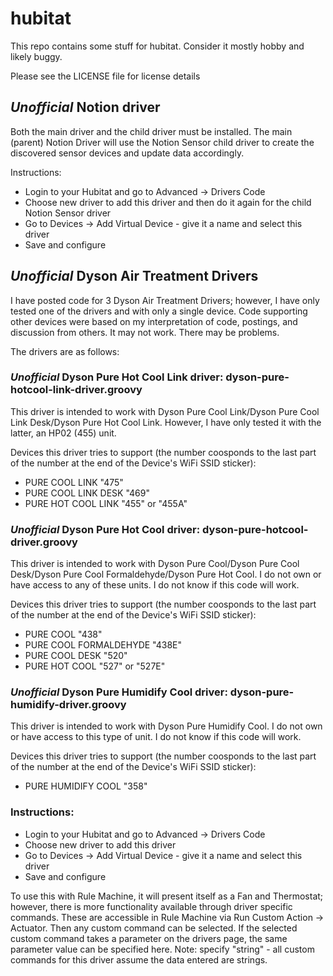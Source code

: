 # hubitat

This repo contains some stuff for hubitat.  Consider it mostly hobby and likely buggy.

Please see the LICENSE file for license details

## *Unofficial* Notion driver
Both the main driver and the child driver must be installed.  The main (parent) Notion Driver will use the Notion Sensor child driver to create the discovered sensor devices and update data accordingly.

Instructions:
- Login to your Hubitat and go to Advanced -> Drivers Code
- Choose new driver to add this driver and then do it again for the child Notion Sensor driver
- Go to Devices -> Add Virtual Device - give it a name and select this driver
- Save and configure


## *Unofficial* Dyson Air Treatment Drivers
I have posted code for 3 Dyson Air Treatment Drivers; however, I have only tested one of the drivers and
with only a single device.  Code supporting other devices were based on my interpretation of code, postings, and
discussion from others.  It may not work.  There may be problems.

The drivers are as follows:
### *Unofficial* Dyson Pure Hot Cool Link driver: dyson-pure-hotcool-link-driver.groovy
This driver is intended to work with Dyson Pure Cool Link/Dyson Pure Cool Link Desk/Dyson Pure Hot Cool Link.
However, I have only tested it with the latter, an HP02 (455) unit.

Devices this driver tries to support (the number coosponds to the last part of the number at the end of the
Device's WiFi SSID sticker):
- PURE COOL LINK "475"
- PURE COOL LINK DESK "469"
- PURE HOT COOL LINK "455" or "455A"

### *Unofficial* Dyson Pure Hot Cool driver: dyson-pure-hotcool-driver.groovy
This driver is intended to work with Dyson Pure Cool/Dyson Pure Cool Desk/Dyson Pure Cool Formaldehyde/Dyson Pure Hot Cool.
I do not own or have access to any of these units.  I do not know if this code will work.

Devices this driver tries to support (the number coosponds to the last part of the number at the end of the
Device's WiFi SSID sticker):
- PURE COOL "438"
- PURE COOL FORMALDEHYDE "438E"
- PURE COOL DESK "520"
- PURE HOT COOL "527" or "527E"

### *Unofficial* Dyson Pure Humidify Cool driver: dyson-pure-humidify-driver.groovy
This driver is intended to work with Dyson Pure Humidify Cool.
I do not own or have access to this type of unit.  I do not know if this code will work.

Devices this driver tries to support (the number coosponds to the last part of the number at the end of the
Device's WiFi SSID sticker):
- PURE HUMIDIFY COOL "358"


### Instructions:
- Login to your Hubitat and go to Advanced -> Drivers Code
- Choose new driver to add this driver
- Go to Devices -> Add Virtual Device - give it a name and select this driver
- Save and configure

To use this with Rule Machine, it will present itself as a Fan and Thermostat; however,
there is more functionality available through driver specific commands.  These are accessible
in Rule Machine via Run Custom Action -> Actuator.  Then any custom command can be selected.
If the selected custom command takes a parameter on the drivers page, the same parameter
value can be specified here. Note: specify "string" - all custom commands for this driver
assume the data entered are strings.
